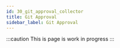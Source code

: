 ```yaml
---
id: 30_git_approval_collector
title: Git Approval
sidebar_label: Git Approval
---
```

:::caution
This is page is work in progress
:::


